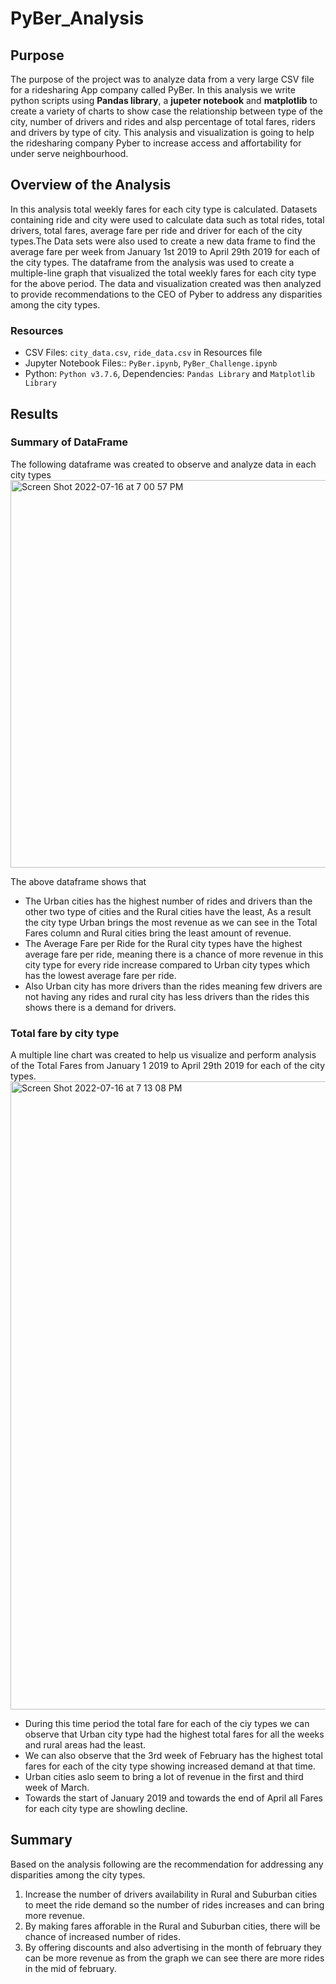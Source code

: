 # PyBer_Analysis
## Purpose
The purpose of the project was to analyze data from a very large CSV file for a ridesharing App company called PyBer.  In this analysis we write python scripts using **Pandas library**, a **jupeter notebook** and **matplotlib** to create a variety of charts to show case the relationship between type of the city, number of drivers and rides and alsp percentage of total fares, riders and drivers by type of city. This analysis and visualization is going to help the ridesharing company Pyber to increase access and affortability for under serve neighbourhood.
## Overview of the Analysis
In this analysis total weekly fares for each city type is calculated. Datasets containing ride and city were used to calculate data such as total rides, total drivers, total fares, average fare per ride and driver for each of the city types.The Data sets were also used to create a new data frame to find the average fare per week from January 1st 2019 to April 29th 2019 for each of the city types. The dataframe from the analysis was used to create a multiple-line graph that visualized the total weekly fares for each city type for the above period. The data and visualization created was then analyzed to provide recommendations to the CEO of Pyber to address any disparities among the city types.
### Resources 
* CSV Files: `city_data.csv`, `ride_data.csv` in Resources file
* Jupyter Notebook Files:: `PyBer.ipynb`, `PyBer_Challenge.ipynb`
* Python: `Python v3.7.6`, Dependencies: `Pandas Library` and `Matplotlib Library`
## Results
### Summary of DataFrame
The following dataframe was created to observe and analyze data in each city types
<img width="620" alt="Screen Shot 2022-07-16 at 7 00 57 PM" src="https://user-images.githubusercontent.com/107584361/179380864-3bb19b9f-2fad-4d1f-8e99-8c5557ceff0b.png">

The above dataframe shows that 
* The Urban cities has the highest number of rides and drivers than the other two type of cities and the Rural cities have the least, As a result the city type Urban brings the most revenue as we can see in the Total Fares column and Rural cities bring the least amount of revenue. 
* The Average Fare per Ride for the Rural city types have the highest average fare per ride, meaning there is a chance of more revenue in this city type for every ride increase compared to Urban city types which has the lowest average fare per ride. 
* Also Urban city has more drivers than the rides meaning few drivers are not having any rides and rural city has less drivers than the rides this shows there is a demand for drivers.
### Total fare by city type
A multiple line chart was created to help us visualize and perform analysis of the Total Fares from January 1 2019 to April 29th 2019 for each of the city types.
<img width="1005" alt="Screen Shot 2022-07-16 at 7 13 08 PM" src="https://user-images.githubusercontent.com/107584361/179381124-365cd5c6-457c-41f2-8d14-c2b6e1eed9b4.png">

* During this time period the total fare for each of the ciy types we can observe that Urban city type had the highest total fares for all the weeks and rural areas had the least. 
* We can also observe that the 3rd week of February has the highest total fares for each of the city type showing increased demand at that time. 
* Urban cities aslo seem to bring a lot of revenue in the first and third week of March. 
* Towards the start of January 2019 and towards the end of April all Fares for each city type are showling decline.
## Summary
Based on the analysis following are the recommendation for addressing any disparities among the city types.
1. Increase the number of drivers availability in Rural and Suburban cities to meet the ride demand so the number of rides increases and can bring more revenue.
2. By making fares afforable in the Rural and Suburban cities, there will be chance of increased number of rides.
3. By offering discounts and also advertising in the month of february they can be more revenue as from the graph we can see there are more rides in the mid of february.
